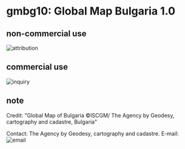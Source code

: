 # gmbg10: Global Map Bulgaria 1.0
## non-commercial use
![attribution](https://globalmaps.github.io/globalmaps/attribution.png)
## commercial use
![inquiry](https://globalmaps.github.io/globalmaps/inquiry.png)

## note
Credit: "Global Map of Bulgaria ©ISCGM/ The Agency by Geodesy, cartography and cadastre, Bulgaria"

Contact: The Agency by Geodesy, cartography and cadastre.
E-mail: ![email](https://www.iscgm.org/gmd/images/email/bulgaria.png)
